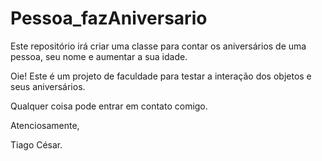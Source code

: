 # Pessoa_fazAniversario
Este repositório irá criar uma classe para contar os aniversários de uma pessoa, seu nome e aumentar a sua idade.


Oie! Este é um projeto de faculdade para testar a interação dos objetos e seus aniversários.


Qualquer coisa pode entrar em contato comigo.

Atenciosamente,

Tiago César.